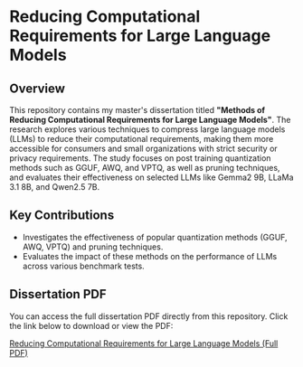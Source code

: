 # Reducing Computational Requirements for Large Language Models

## Overview

This repository contains my master's dissertation titled **"Methods of Reducing Computational Requirements for Large Language Models"**. The research explores various techniques to compress large language models (LLMs) to reduce their computational requirements, making them more accessible for consumers and small organizations with strict security or privacy requirements. The study focuses on post training quantization methods such as GGUF, AWQ, and VPTQ, as well as pruning techniques, and evaluates their effectiveness on selected LLMs like Gemma2 9B, LLaMa 3.1 8B, and Qwen2.5 7B.

## Key Contributions

- Investigates the effectiveness of popular quantization methods (GGUF, AWQ, VPTQ) and pruning techniques.
- Evaluates the impact of these methods on the performance of LLMs across various benchmark tests.

## Dissertation PDF

You can access the full dissertation PDF directly from this repository. Click the link below to download or view the PDF:

[Reducing Computational Requirements for Large Language Models (Full PDF)](https://github.com/NillPointer/disertation-msc/blob/main/Reducing_Computational_Requirements_for_Large_Language_Models__Full_.pdf)

